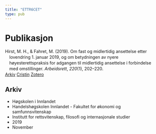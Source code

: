 ```yaml
---
title: "ETTR6CET"
type: pub
---
```

<h1>Publikasjon</h1>
<article id="csl-bib-container-ETTR6CET" class="csl-bib-container">
  <div class="csl-bib-body" style="line-height: 1.35; padding-left: 1em; text-indent:-1em;">
  <div class="csl-entry">Hirst, M. H., &amp; Fahret, M. (2019). Om fast og midlertidig ansettelse etter lovendring 1. januar 2019, og om betydningen av nyere h&#xF8;yesterettspraksis for adgangen til midlertidig ansettelse i forbindelse med omstillinger. <i>Arbeidsrett</i>, <i>220</i>(1), 202&#x2013;220.</div>
</div>
  <div class="csl-bib-buttons">
    <a href="#taxonomy-article-ETTR6CET" class="csl-bib-button">Arkiv</a>
    <a href="https://app.cristin.no/results/show.jsf?id=1750377" alt="Cristin URL" class="csl-bib-button">Cristin</a>
    <a href="http://zotero.org/groups/5402882/items/ETTR6CET" alt="Zotero URL" class="csl-bib-button">Zotero</a>
  </div>
  <div id="csl-bib-meta-container-ETTR6CET"></div>
</article>
<div id="csl-bib-meta-ETTR6CET" class="csl-bib-meta">
  <article id="taxonomy-article-ETTR6CET" class="taxonomy-article">
    <h1>Arkiv</h1>
    <ul>
      <li>Høgskolen i Innlandet</li>
      <li>Handelshøgskolen Innlandet - Fakultet for økonomi og samfunnsvitenskap</li>
      <li>Institutt for rettsvitenskap, filosofi og internasjonale studier</li>
      <li>2019</li>
      <li>November</li>
    </ul>
  </article>
</div>
